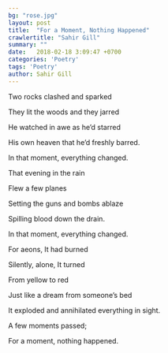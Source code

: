 ```yaml
---
bg: "rose.jpg"
layout: post
title:  "For a Moment, Nothing Happened"
crawlertitle: "Sahir Gill"
summary: ""
date:   2018-02-18 3:09:47 +0700
categories: 'Poetry'
tags: 'Poetry'
author: Sahir Gill
---
```


Two rocks clashed and sparked

They lit the woods and they jarred

He watched in awe as he’d starred

His own heaven that he’d freshly barred.

In that moment, everything changed.



That evening in the rain

Flew a few planes

Setting the guns and bombs ablaze

Spilling blood down the drain.

In that moment, everything changed.



For aeons, It had burned

Silently, alone, It turned

From yellow to red

Just like a dream from someone’s bed

It exploded and annihilated everything in sight.

A  few moments passed;

For a moment, nothing happened.
